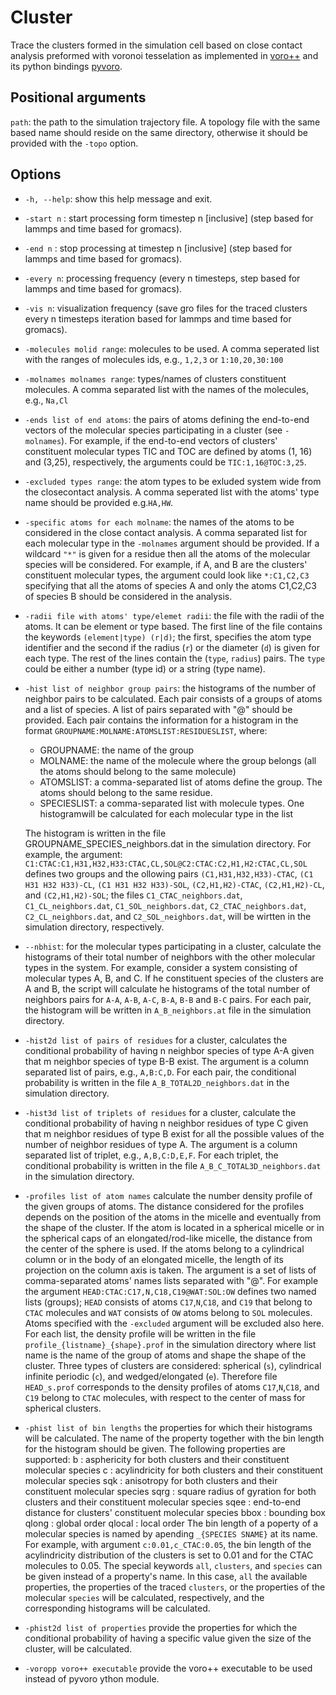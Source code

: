 Cluster
=======

Trace the clusters formed in the simulation cell based on close contact analysis preformed with voronoi tesselation as implemented in [voro++](http://math.lbl.gov/voro++/) and its python bindings [pyvoro](https://github.com/joe-jordan/pyvoro).

Positional arguments
--------------------
`path`: the path to the simulation trajectory file. A topology file with the same based name should reside on the same directory, otherwise it should be provided with the `-topo` option.


Options
-------
- `-h, --help`:
show this help message and exit.

- `-start n` :
start processing form timestep n [inclusive] (step based for lammps and time based for gromacs).

-  `-end n` :
stop processing at timestep n [inclusive] (step based for lammps and time based for gromacs).

-  `-every n`: processing frequency (every n timesteps, step based for lammps and time based for gromacs).

-  `-vis n`:
visualization frequency (save gro files for the traced clusters every n timesteps iteration based for lammps and time based for gromacs).

[//]: # ( -  `--whole`:reconstruct the molecules making them whole again, before spatial reconstruction of the clusters. Use this option if the coordinates of the input trajectory are wrapped in to the simulation cell and you want to correctly visualize the clusters.)

-  `-molecules molid range`:
molecules to be used. A comma seperated list with the ranges of molecules ids, e.g., `1,2,3` or `1:10,20,30:100`

-  `-molnames molnames range`: 
types/names of clusters constituent molecules. A comma separated list with the names of the molecules, e.g., `Na,Cl`

-  `-ends list of end atoms`:
the pairs of atoms defining the end-to-end vectors of the molecular species participating in a cluster (see `-molnames`). For example, if the end-to-end vectors of clusters' constituent molecular types TIC and TOC are defined by atoms (1, 16) and (3,25), respectively, the arguments could be `TIC:1,16@TOC:3,25`.

-   `-excluded types range`:
the atom types to be exluded system wide from the closecontact analysis. A comma seperated list with the atoms' type name should be provided e.g.`HA,HW`.

-   `-specific atoms for each molname`:
the names of the atoms to be considered in the close contact analysis. A comma separated list for each molecular type in the `-molnames` argument should be provided. If a wildcard `"*"` is given for a residue then all the atoms of the molecular species will be considered. For example, if A, and B are the clusters' constituent molecular types, the argument could look like `*:C1,C2,C3` specifying  that all the atoms of species A and only the atoms C1,C2,C3 of species B should be considered in the analysis.

-   `-radii file with atoms' type/elemet radii`:
 the file with the radii of the atoms. It can be element or type based. The first line of the file contains the keywords `(element|type) (r|d)`; the first, specifies the atom type identifier and the second if the radius (`r`) or the diameter (`d`) is given for each type. The rest of the lines contain the (`type`, `radius`) pairs. The `type` could be either a number (type id) or a string (type name).

-   `-hist list of neighbor group pairs`:
the histograms of the number of neighbor pairs to be calculated. Each pair consists of a groups of atoms and a list of species. A list of pairs separated with "@" should be provided. Each pair contains the information for a histogram in the format `GROUPNAME:MOLNAME:ATOMSLIST:RESIDUESLIST`, where:
    - GROUPNAME:  the name of the group
    - MOLNAME:    the name of the molecule where the group belongs (all the atoms
                should belong to the same molecule)
    - ATOMSLIST:  a comma-separated list of atoms define the group. The atoms should belong to the same residue.
    - SPECIESLIST: a comma-separated list with molecule types. One histogramwill be calculated for each molecular type in the list

    The histogram is written in the file GROUPNAME_SPECIES_neighbors.dat in the simulation directory. For example, the argument: `C1:CTAC:C1,H31,H32,H33:CTAC,CL,SOL@C2:CTAC:C2,H1,H2:CTAC,CL,SOL` defines two groups and the ollowing pairs `(C1,H31,H32,H33)-CTAC`, `(C1 H31 H32 H33)-CL`, `(C1 H31 H32 H33)-SOL`, `(C2,H1,H2)-CTAC`, `(C2,H1,H2)-CL`, and `(C2,H1,H2)-SOL`; the files `C1_CTAC_neighbors.dat`, `C1_CL_neighbors.dat`, `C1_SOL_neighbors.dat`, `C2_CTAC_neighbors.dat`, `C2_CL_neighbors.dat`, and `C2_SOL_neighbors.dat`, will be wirtten in the simulation directory, respectively.

-  `--nbhist`:
for the molecular types participating in a cluster, calculate the histograms of their total number of neighbors with the other molecular types in the system. For example, consider a system consisting of molecular types A, B, and C. If he constituent species of the clusters are A and B, the script will calculate he histograms of the total number of neighbors pairs for `A-A`, `A-B`, `A-C`, `B-A`, `B-B` and `B-C` pairs. For each pair, the histogram will be written in `A_B_neighbors.at` file in the simulation directory.

-  `-hist2d list of pairs of residues`
for a cluster, calculates the conditional probability of having n neighbor species of type A-A given that m neighbor species of type B-B exist. The argument is a  column separated list of pairs, e.g., `A,B:C,D`. For each pair, the conditional probability is written in the file `A_B_TOTAL2D_neighbors.dat` in the simulation directory.

-  `-hist3d list of triplets of residues`
for a cluster, calculate the conditional probability of having n neighbor residues of type C given that m neighbor residues of type B exist for all the possible values of the number of neighbor residues of type A. The argument is a column separated list of triplet, e.g., `A,B,C:D,E,F`. For each triplet, the conditional probability is written in the file `A_B_C_TOTAL3D_neighbors.dat` in the simulation directory.

-  `-profiles list of atom names`
calculate the number density profile of the given groups of atoms. The distance considered for the profiles depends on the position of the atoms in the micelle and eventually from the shape of the cluster. If the atom is located in a spherical micelle or in the spherical caps of an elongated/rod-like micelle, the distance from the center of the sphere is used. If the atoms belong to a cylindrical column or in the body of an elongated micelle, the length of its projection on the column axis is taken. The argument is a set of lists of comma-separated atoms' names lists separated with "@". For example the argument `HEAD:CTAC:C17,N,C18,C19@WAT:SOL:OW` defines two named lists (groups); `HEAD` consists of atoms `C17`,`N`,`C18`, and `C19` that belong to `CTAC` molecules and `WAT` consists of `OW` atoms belong to `SOL` molecules. Atoms specified with the `-excluded` argument will be excluded also here. For each list, the density profile will be written in the file `profile_{listname}_{shape}.prof` in the simulation directory where list name is the name of the group of atoms and shape the shape of the cluster. Three types of clusters are considered:  spherical (`s`), cylindrical infinite periodic (`c`), and wedged/elongated (`e`). Therefore file `HEAD_s.prof` corresponds to the density profiles of atoms `C17`,`N`,`C18`, and `C19` belong to `CTAC` molecules, with respect to the center of mass for spherical clusters.

-  `-phist list of bin lengths`
the properties for which their histograms will be calculated. The name of the property together with the bin length for the histogram should be given. The following properties are supported:
    b : asphericity for both clusters and their constituent molecular species
    c : acylindricity for both clusters and their constituent molecular species
    sqk : anisotropy for both clusters and their constituent molecular species
    sqrg : square radius of gyration for both clusters and their constituent molecular species
    sqee : end-to-end distance for clusters' constituent molecular species
    bbox : bounding box
    qlong : global order
    qlocal : local order
The bin length of a poperty of a molecular species is named by apending `_{SPECIES SNAME}` at its name. For example, with argument `c:0.01,c_CTAC:0.05`, the bin length of the acylindricity distribution of the clusters is set to 0.01 and for the CTAC molecules to 0.05.
The special keywords `all`, `clusters`, and `species` can be given instead of a property's name. In this case, `all` the available properties, the properties of the traced `clusters`, or the properties of the molecular `species` will be calculated, respectively, and the corresponding histograms will be calculated.

-  `-phist2d list of properties`
provide the properties for which the conditional probability of having a specific value given the size of the cluster, will be calculated.

-  `-voropp voro++ executable`
provide the voro++ executable to be used instead of pyvoro ython module.
